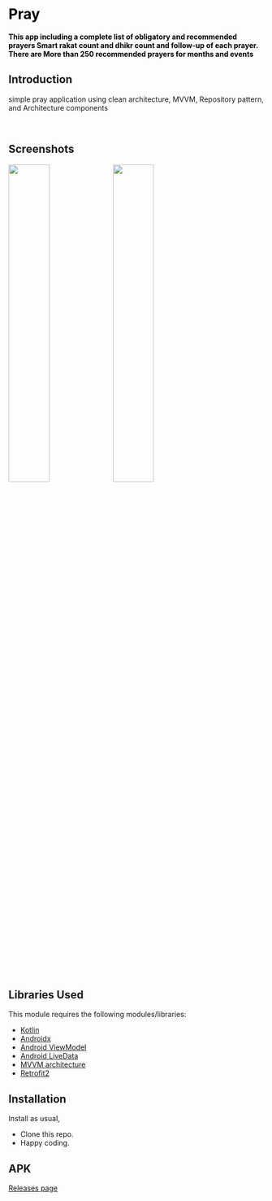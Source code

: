 <h1><span style="color: #000000;"><strong>Pray</strong></span></h1>
<p><span style="color: #000000;"><strong><span class="HwtZe" lang="en"><span class="jCAhz ChMk0b"><span class="ryNqvb">This app including a complete list of obligatory and recommended prayers</span></span> <span class="jCAhz ChMk0b"><span class="ryNqvb">Smart rakat count and dhikr count and follow-up of each prayer</span></span>. There are <span class="jCAhz ChMk0b"><span class="ryNqvb">More than 250 recommended prayers for months and events</span></span></span></strong></span></p>
<h2 dir="auto" tabindex="-1" data-react-autofocus="true"><a id="user-content-introduction" class="anchor" tabindex="-1" href="https://github.com/OmneyaOsman/Movie-Zone#introduction"></a>Introduction</h2>
<p>simple pray application using clean architecture, MVVM, Repository pattern, and Architecture components</p>
<p>&nbsp;</p>
<h2 dir="auto" tabindex="-1" data-react-autofocus="true">Screenshots</h2>
<img src = "https://github.com/MostafaBorjali/Pray/assets/13332751/c224ca88-747b-4f9c-9b7c-4139e8e104dc" width = "40%"></img>           <img src = "https://github.com/MostafaBorjali/Pray/assets/13332751/a280592a-b30a-43a5-ba9d-8db5a29a72b3" width = "40%"></img>
<p>&nbsp;</p>
<h2 dir="auto" tabindex="-1">Libraries Used</h2>
<p dir="auto">This module requires the following modules/libraries:</p>
<ul dir="auto">
<li><a href="https://kotlinlang.org" rel="nofollow">Kotlin</a></li>
<li><a href="https://developer.android.com/jetpack/androidx" rel="nofollow">Androidx</a></li>
<li><a href="https://developer.android.com/topic/libraries/architecture/viewmodel" rel="nofollow">Android ViewModel</a></li>
<li><a href="https://developer.android.com/topic/libraries/architecture/livedata" rel="nofollow">Android LiveData</a></li>
<li><a href="https://developer.android.com/jetpack/docs/guide" rel="nofollow">MVVM architecture</a></li>
<li><a href="https://medium.com/mindorks/how-to-make-complex-requests-simple-with-rxjava-in-kotlin-ccec004c5d10" rel="nofollow">Retrofit2</a></li>
</ul>
<h2 dir="auto" tabindex="-1">Installation</h2>
<p dir="auto">Install as usual,</p>
<ul dir="auto">
<li>Clone this repo.</li>
<li>Happy coding.</li>
</ul>
<h2 dir="auto" tabindex="-1">APK</h2>
<p dir="auto"><a href="https://cafebazaar.ir/app/com.borjali.mostafa.pray" rel="nofollow">Releases page</a></p>

